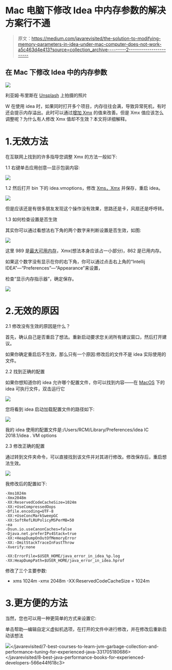 # Mac 电脑下修改 Idea 中内存参数的解决方案行不通

> 原文：<https://medium.com/javarevisited/the-solution-to-modifying-memory-parameters-in-idea-under-mac-computer-does-not-work-a5c463d4e413?source=collection_archive---------2----------------------->

## 在 Mac 下修改 Idea 中的内存参数

[![](img/af64016e1fb7185679c4731647fb3a4a.png)](https://www.java67.com/2020/04/top-5-advanced-courses-to-learn-java-perofrmance-concurrency-memory-management.html)

利亚姆·布里斯在 [Unsplash](https://unsplash.com?utm_source=medium&utm_medium=referral) 上拍摄的照片

W 在使用 idea 时，如果同时打开多个项目，内存往往会满，导致异常死机，有时还会提示内存溢出。此时可以通过[增加 Xmx](https://javarevisited.blogspot.com/2016/10/how-to-increase-heap-size-of-eclipse-OutOfMemoryError.html) 的值来改善。但是 Xmx 值应该怎么调整呢？为什么有人修改 Xmx 值却不生效？本文将详细解释。

# 1.无效方法

在互联网上找到的许多指导您调整 Xmx 的方法一般如下:

1.1 右键单击应用创意—显示包装内容:

[![](img/0a1e9f7c5a63943632462440d42b405b.png)](https://javarevisited.blogspot.com/2016/12/how-to-increase-heap-memory-of-apache.html)

1.2 然后打开 bin 下的 idea.vmoptions，修改 [Xms，Xmx](https://www.java67.com/2016/08/10-jvm-options-for-java-production-application.html) 并保存，重启 idea。

[![](img/0a45dbbf08fa5616f8417baf0af6c321.png)](https://javarevisited.blogspot.com/2011/11/hotspot-jvm-options-java-examples.html)

但是应该还是有很多朋友发现这个操作没有效果，思路还是卡，风扇还是呼呼转。

1.3 如何检查设置是否生效

其实你可以通过看想法右下角的两个数字来判断设置是否生效，如图:

[![](img/e884203392450c27e0d1264644258ff9.png)](https://javarevisited.blogspot.com/2013/04/what-is-maximum-heap-size-for-32-bit-64-JVM-Java-memory.html)

这里 989 是[最大可用内存](https://javarevisited.blogspot.com/2013/04/what-is-maximum-heap-size-for-32-bit-64-JVM-Java-memory.html)，Xmx(想法本身应该占一小部分)，862 是已用内存。

如果这个数字没有显示在你的右下角，你可以通过点击右上角的“Intellij IDEA”—“Preferences”—“Appearance”来设置，

检查“显示内存指示器”，确定保存。

[![](img/31e9cd7f728c5b31d7d2648556eb3096.png)](https://javarevisited.blogspot.com/2018/09/top-5-courses-to-learn-intellij-idea-java-and-android-development.html)

# 2.无效的原因

2.1 修改没有生效的原因是什么？

首先，确认自己是否重启了想法。重新启动要求您关闭所有建议窗口，然后打开建议。

如果你确定重启后不生效，那么只有一个原因:修改后的文件不是 idea 实际使用的文件。

2.2 找到正确的配置

如果你想知道你的 idea 允许哪个配置文件，你可以找到内容——在 [MacOS](https://javarevisited.blogspot.com/2022/02/top-5-macos-courses-for-beginners-in.html) 下的 idea 可执行文件，双击运行它

[![](img/a0857e8c1bf92852a5126149509ee0a2.png)](https://javarevisited.blogspot.com/2021/08/top-5-courses-to-learn-operating-system.html)

您将看到 idea 启动加载配置文件的路径如下:

[![](img/7b899a47f77a2496e83bea9cf20e9deb.png)](https://javarevisited.blogspot.com/2022/03/spring-boot-redis-example-in-java.html)

我的 idea 使用的配置文件是:/Users/RCM/Library/Preferences/idea IC 2018.1/idea . VM options

2.3 修改正确的配置

通过转到文件夹命令，可以直接找到该文件并对其进行修改。修改保存后，重启想法生效。

[![](img/bd2bffa4cfd1a53ee9c3336fd270feb1.png)](https://javarevisited.blogspot.com/2018/02/top-5-spring-microservices-courses-with-spring-boot-and-spring-cloud.html)

我修改后的配置如下:

```
-Xms1024m
-Xmx2048m
-XX:ReservedCodeCacheSize=1024m
-XX:+UseCompressedOops
-Dfile.encoding=UTF-8
-XX:+UseConcMarkSweepGC
-XX:SoftRefLRUPolicyMSPerMB=50
-ea
-Dsun.io.useCanonCaches=false
-Djava.net.preferIPv4Stack=true
-XX:+HeapDumpOnOutOfMemoryError
-XX:-OmitStackTraceInFastThrow
-Xverify:none

-XX:ErrorFile=$USER_HOME/java_error_in_idea_%p.log
-XX:HeapDumpPath=$USER_HOME/java_error_in_idea.hprof
```

修改了三个主要参数:

*   xms 1024m
    -xmx 2048m
    -XX:ReservedCodeCacheSize = 1024m

# 3.更方便的方法

当然，您也可以用一种更简单的方式来设置它:

单击帮助—编辑自定义虚拟机选项，在打开的文件中进行修改，并在修改后重新启动该想法

[![](img/16f4bff2dae4bc264147f600e9841b6a.png)](https://javarevisited.blogspot.com/2019/04/top-5-courses-to-learn-jvm-internals.html)</javarevisited/7-best-courses-to-learn-jvm-garbage-collection-and-performance-tuning-for-experienced-java-331705180686>  </javarevisited/8-best-java-performance-books-for-experienced-developers-566e44f618c3> 